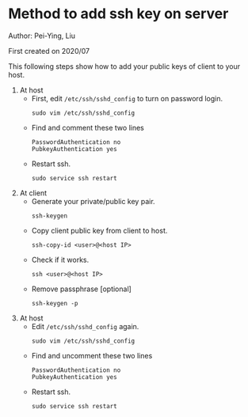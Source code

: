 Method to add ssh key on server
===
Author: Pei-Ying, Liu

First created on 2020/07

This following steps show how to add your public keys of client to your host.

1. At host
    - First, edit `/etc/ssh/sshd_config` to turn on password login.
        ```
        sudo vim /etc/ssh/sshd_config
        ```
    - Find and comment these two lines
        ```
        PasswordAuthentication no
        PubkeyAuthentication yes
        ```
    - Restart ssh.
        ```
        sudo service ssh restart
        ```
2. At client
    - Generate your private/public key pair.
        ```
        ssh-keygen
        ```
    - Copy client public key from client to host.
        ```
        ssh-copy-id <user>@<host IP>
        ```
    - Check if it works.
        ```
        ssh <user>@<host IP>
        ```
    - Remove passphrase [optional]
        ```
        ssh-keygen -p
        ```
3. At host
    - Edit `/etc/ssh/sshd_config` again.
        ```
        sudo vim /etc/ssh/sshd_config
        ```
    - Find and uncomment these two lines
        ```
        PasswordAuthentication no
        PubkeyAuthentication yes
        ```
    - Restart ssh.
        ```
        sudo service ssh restart
        ```
